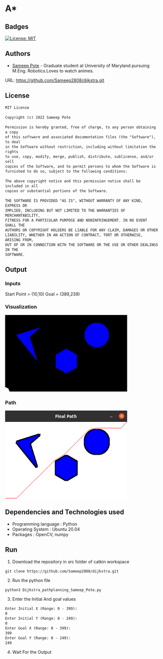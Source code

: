 # A*
## Badges
[![License: MIT](https://img.shields.io/badge/License-MIT-yellow.svg)](https://opensource.org/licenses/MIT)
## Authors
- [Sameep Pote](https://github.com/Sameep2808) - Graduate student at University of Maryland pursuing M.Eng. Robotics.Loves to watch animes.

URL: https://github.com/Sameep2808/dijkstra.git

## License
```
MIT License

Copyright (c) 2022 Sameep Pote

Permission is hereby granted, free of charge, to any person obtaining a copy
of this software and associated documentation files (the "Software"), to deal
in the Software without restriction, including without limitation the rights
to use, copy, modify, merge, publish, distribute, sublicense, and/or sell
copies of the Software, and to permit persons to whom the Software is
furnished to do so, subject to the following conditions:

The above copyright notice and this permission notice shall be included in all
copies or substantial portions of the Software.

THE SOFTWARE IS PROVIDED "AS IS", WITHOUT WARRANTY OF ANY KIND, EXPRESS OR
IMPLIED, INCLUDING BUT NOT LIMITED TO THE WARRANTIES OF MERCHANTABILITY,
FITNESS FOR A PARTICULAR PURPOSE AND NONINFRINGEMENT. IN NO EVENT SHALL THE
AUTHORS OR COPYRIGHT HOLDERS BE LIABLE FOR ANY CLAIM, DAMAGES OR OTHER
LIABILITY, WHETHER IN AN ACTION OF CONTRACT, TORT OR OTHERWISE, ARISING FROM,
OUT OF OR IN CONNECTION WITH THE SOFTWARE OR THE USE OR OTHER DEALINGS IN THE
SOFTWARE.
```


## Output

### Inputs
Start Point = (10,10)
Goal = (389,239)

### Visualization
![g1](https://github.com/Sameep2808/dijkstra/blob/main/Output.gif)
### Path
![p1](https://github.com/Sameep2808/dijkstra/blob/main/p1.png)

## Dependencies and Technologies used

- Programming language : Python
- Operating System : Ubuntu 20.04
- Packages : OpenCV, numpy

## Run

1. Download the repository in src folder of catkin workspace
```
git clone https://github.com/Sameep2808/dijkstra.git
```
2. Run the python file
```
python3 Dijkstra_pathplanning_Sameep_Pote.py 
```
3. Enter the Initial And goal values
```
Enter Initial X (Range: 0 - 399):
0
Enter Initial Y (Range: 0 - 249):
0
Enter Goal X (Range: 0 - 399):
399
Enter Goal Y (Range: 0 - 249):
249
```
4. Wait For the Output

